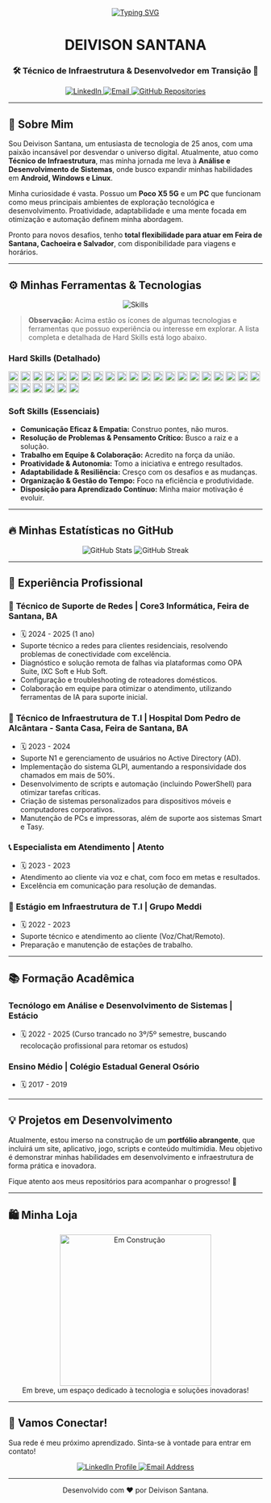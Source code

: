 <p align="center">
  <a href="https://github.com/Deivisan">
    <img src="https://readme-typing-svg.demolab.com?font=Fira+Code&pause=1000&color=F70000&random=false&width=435&lines=Ol%C3%A1%2C+sou+o+Deivison+Santana!;Bem-vindo+ao+meu+perfil+GitHub!;Vamos+conectar!" alt="Typing SVG" />
  </a>
</p>

<h1 align="center">DEIVISON SANTANA</h1>
<h3 align="center">🛠️ Técnico de Infraestrutura & Desenvolvedor em Transição 🚀</h3>

<p align="center">
  <a href="https://www.linkedin.com/in/deivisonlsantana/" target="_blank">
    <img src="https://img.shields.io/badge/LinkedIn-0077B5?style=for-the-badge&logo=linkedin&logoColor=white" alt="LinkedIn">
  </a>
  <a href="mailto:DeiviLSantana@outlook.com">
    <img src="https://img.shields.io/badge/Outlook-0078D4?style=for-the-badge&logo=microsoft-outlook&logoColor=white" alt="Email">
  </a>
  <a href="https://github.com/Deivisan?tab=repositories" target="_blank">
    <img src="https://img.shields.io/badge/GitHub-100000?style=for-the-badge&logo=github&logoColor=white" alt="GitHub Repositories">
  </a>
</p>

---

## 👋 Sobre Mim

Sou Deivison Santana, um entusiasta de tecnologia de 25 anos, com uma paixão incansável por desvendar o universo digital. Atualmente, atuo como **Técnico de Infraestrutura**, mas minha jornada me leva à **Análise e Desenvolvimento de Sistemas**, onde busco expandir minhas habilidades em **Android, Windows e Linux**.

Minha curiosidade é vasta. Possuo um **Poco X5 5G** e um **PC** que funcionam como meus principais ambientes de exploração tecnológica e desenvolvimento. Proatividade, adaptabilidade e uma mente focada em otimização e automação definem minha abordagem.

Pronto para novos desafios, tenho **total flexibilidade para atuar em Feira de Santana, Cachoeira e Salvador**, com disponibilidade para viagens e horários.

---

## ⚙️ Minhas Ferramentas & Tecnologias

<p align="center">
  <img src="https://skillicons.dev/icons?i=powershell,windows,linux,adb,sql,html,css,vscode,docker,wsl,git,github,linkedin,chrome,fedora,debian,android,apple,kali,visualstudio,vim,bash,python,typescript,javascript,firebase,nodejs,react,angular,vue,java,c,cpp,cs,dotnet,php,go,ruby,rust,kubernetes,aws,azure,gcp,nginx,apache,figma,unity,unrealengine,blender,autocad,photoshop,illustrator,aftereffects,premiere,jira,trello,slack,discord" alt="Skills" />
</p>

> **Observação:** Acima estão os ícones de algumas tecnologias e ferramentas que possuo experiência ou interesse em explorar. A lista completa e detalhada de Hard Skills está logo abaixo.

### Hard Skills (Detalhado)

<p>
  <code><img height="20" src="https://img.shields.io/badge/PowerShell-FF0000?style=for-the-badge&logo=powershell&logoColor=white"></code>
  <code><img height="20" src="https://img.shields.io/badge/Windows-0078D6?style=for-the-badge&logo=windows&logoColor=white"></code>
  <code><img height="20" src="https://img.shields.io/badge/Linux-FCC624?style=for-the-badge&logo=linux&logoColor=black"></code>
  <code><img height="20" src="https://img.shields.io/badge/ADB_Tools-20BE6D?style=for-the-badge&logo=android&logoColor=white"></code>
  <code><img height="20" src="https://img.shields.io/badge/SQL-4479A1?style=for-the-badge&logo=postgresql&logoColor=white"></code>
  <code><img height="20" src="https://img.shields.io/badge/Active_Directory-4488C5?style=for-the-badge&logo=windows&logoColor=white"></code>
  <code><img height="20" src="https://img.shields.io/badge/GLPI-0077B5?style=for-the-badge&logo=glpi&logoColor=white"></code>
  <code><img height="20" src="https://img.shields.io/badge/VSCode-007ACC?style=for-the-badge&logo=visual-studio-code&logoColor=white"></code>
  <code><img height="20" src="https://img.shields.io/badge/HubSoft-F05032?style=for-the-badge&logo=hubspot&logoColor=white"></code>
  <code><img height="20" src="https://img.shields.io/badge/IXC_Soft-28A745?style=for-the-badge&logo=data:image/png;base64,iVBORw0KGgoAAAANSUhEUgAAACAAAAAgCAMAAABEpIrGAAAALVBMVEUAAAAzMzM0NDQ1NTU2NjY3Nzc4ODg5OTk6Ojo7Ozs8PDw9PTw/Pz8AAABm0l8FAAAADXRSTlMAESIzRHVmd4iZqrvM3e85M+lYAAAAVUlEQVR4AWNggAJmNgYWVmYAAwOzpLGBAQQEhoWHiIiKiouMgpKKmoQEEzMrGwMbMzsHDx8YABeSExYXFycnJxcXDx8/AyspKYWFhYeHh4iIiIICAPX5BwD6B0L/jT32JAAAAABJRU5ErkJggg==" alt="IXC Soft"></code>
  <code><img height="20" src="https://img.shields.io/badge/OPA_Suite-F8F8F8?style=for-the-badge&logo=data:image/png;base64,iVBORw0KGgoAAAANSUhEUgAAACAAAAAgCAMAAABEpIrGAAAAUVBMVEUAAAAjIyMjIyMjIyMjIyMjIyMjIyMjIyMjIyMjIyMjIyMjIyMjIyMjIyMjIyMjIyMjIyMjIyMjIyMjIyMjIyMjIyMjIyMjIyMjIyMjIyMjIyMjIyJj8xH3AAAAHHRSTlMAFjIuMhAQEjIwMDw8PD09Pj5AQEBAQEBAQGA0m9QAAACySURBVBgZlc9dDoMgFAXgY4sP0rQ5d9p//8Y+jG+8F3q0vP9oA5A4l3VpX4V6+g840i0hB6XyI184tT0k/e022CgA64+S580KAAQ42WwW+Ff6oRk7oWjJm3wAAt9vF90iX9b+l/z/kI5/8gQJgTqC8CgA4x8gX3y74oQUe0lP20gMIAK9vL91iP8R/kH5/yG7/sIAH1x8mXw94kY0aEwH+YkAAAAASUVORK5Ggg==" alt="OPA Suite"></code>
  <code><img height="20" src="https://img.shields.io/badge/Roteadores_Domésticos-1A1A1A?style=for-the-badge&logo=router&logoColor=white"></code>
  <code><img height="20" src="https://img.shields.io/badge/HTML5-E34F26?style=for-the-badge&logo=html5&logoColor=white"></code>
  <code><img height="20" src="https://img.shields.io/badge/CSS3-1572B6?style=for-the-badge&logo=css3&logoColor=white"></code>
  <code><img height="20" src="https://img.shields.io/badge/Scripts_&_Automação-4A235A?style=for-the-badge&logo=python&logoColor=white"></code>
  <code><img height="20" src="https://img.shields.io/badge/Manutenção_&_Formatação_PCs-8B4513?style=for-the-badge&logo=dell&logoColor=white"></code>
  <code><img height="20" src="https://img.shields.io/badge/Manutenção_Impressoras-000000?style=for-the-badge&logo=hp&logoColor=white"></code>
  <code><img height="20" src="https://img.shields.io/badge/Suporte_Técnico_N1-4CAF50?style=for-the-badge&logo=data:image/png;base64,iVBORw0KGgoAAAANSUhEUgAAACAAAAAgCAMAAABEpIrGAAAAOVBMVEUAAAAAAAAAAACqqqqwsLCxsbGxsbGysrKzs7O0tLS1tbW3t7e4uLi5ubm6urq7u7u9vb3////Zl49mAAAAEHRSTlMAESIzNFVmd4iZqrvM3e85k67sXQAAADxJREFUeAGVzbkdgCAMBMHcKz7d/39tJ02n1zE012N6sK40kYd9b3Xz0gQ9f6+wU60f2i4HhIeFmQ+y7Lw15jHwAAAABJRU5ErkJggg==" alt="Suporte N1"></code>
  <code><img height="20" src="https://img.shields.io/badge/Virtualização-007ACC?style=for-the-badge&logo=virtualbox&logoColor=white"></code>
  <code><img height="20" src="https://img.shields.io/badge/Windows_Server-FF7800?style=for-the-badge&logo=windows&logoColor=white"></code>
  <code><img height="20" src="https://img.shields.io/badge/Gerenciamento_Pacotes-3B82F6?style=for-the-badge&logo=data:image/png;base64,iVBORw0KGgoAAAANSUhEUgAAACAAAAAgCAMAAABEpIrGAAAAOVBMVEUAAAAAAACqqqqwsLCxsbGxsbGysrKzs7O0tLS1tbW3t7e4uLi5ubm6urq7u7u9vb3////Zl49mAAAAEHRSTlMAESIzNFVmd4iZqrvM3e85k67sXQAAADxJREFUeAGVzbkdgCAMBMHcKz7d/39tJ02n1zE012N6sK40kYd9b3Xz0gQ9f6+wU60f2i4HhIeFmQ+y7Lw15jHwAAAABJRU5ErkJggg==" alt="Gerenciamento de Pacotes"></code>
  <code><img height="20" src="https://img.shields.io/badge/CLI-222222?style=for-the-badge&logo=gnubash&logoColor=white"></code>
  <code><img height="20" src="https://img.shields.io/badge/Redes_(TCP%2FIP%2CDNS%2CHTTP%2FHTTPS)-8E44AD?style=for-the-badge&logo=ethernet&logoColor=white"></code>
  <code><img height="20" src="https://img.shields.io/badge/Segurança_da_Informação-333333?style=for-the-badge&logo=buymeacoffee&logoColor=white"></code>
  <code><img height="20" src="https://img.shields.io/badge/LGPD-00A0C6?style=for-the-badge&logo=data:image/png;base64,iVBORw0KGgoAAAANSUhEUgAAACAAAAAgCAMAAABEpIrGAAAAQVBMVEUAAAAAAACIiIiKioqMjIyOjo6QkJCSkpKTk5OUlJSVlZWWlpaXl5eYmJiZmZmampqaqqqrq6usrKysrKytra2urq6vr6+wsLCxsYHnAAAAF3RSTlMAESIzNFVmd4iZqrvM3e85k7S1tre6x8/bQYQAAAB5SURBVBgZnc7JDgQhFEXhE21Xk2N9/47u8E1xQ4yB+mKADw4Y4k/oD6pS2o85BvRjSBAp6bM+1VzBgwQ/b5iE9R8f1Rj9Qf9h8cHAwICAgIC/2502QoAIG5a/1gT9f122h/wS39S5/8hAAAATb12u1o32k9qAAAAAElFTkSuQmCC" alt="LGPD"></code>
  <code><img height="20" src="https://img.shields.io/badge/Desenvolvimento_Mobile_&_Low--Level-303F9F?style=for-the-badge&logo=android&logoColor=white"></code>
  <code><img height="20" src="https://img.shields.io/badge/Adaptação_Sistemas_Operacionais-5F6A7B?style=for-the-badge&logo=data:image/png;base64,iVBORw0KGgoAAAANSUhEUgAAACAAAAAgCAMAAABEpIrGAAAAYFBMVEUAAAAzMzM0NDQ1NTU2NjY3Nzc4ODg5OTk6Ojo7Ozs8PDw9PTw/Pz8AAABmZmZmZmZmZmZmZmZmZmZmZmZmZmZmZmZmZmZmZmZmZmZmZmZmZmZmZmZmZmZmAABl1Y9pAAAACHRSTlMAESIzRFVmd4iZqrvM3e85U4lXAAAAg0lEQVR4AWMYwMABAwMDgwMDAwMDgzABAwNzUCMTMDMxNDIydHEwsLAyMXNwtbNxsLExtHJxdHEwsLExsHNxdfP08vH18fP3DwjABQSEhUXFxcXHx8fHyMjIycjJycnLx8fXycjJycnLxcXHx8fHyMjIyMjJyczNzcnNzc3Nzc3Pzc3Nzc0AAB2GCAW7W/oAAAAAAElFTkSuQmCC" alt="Adaptação SO"></code>
</p>

### Soft Skills (Essenciais)

* **Comunicação Eficaz & Empatia:** Construo pontes, não muros.
* **Resolução de Problemas & Pensamento Crítico:** Busco a raiz e a solução.
* **Trabalho em Equipe & Colaboração:** Acredito na força da união.
* **Proatividade & Autonomia:** Tomo a iniciativa e entrego resultados.
* **Adaptabilidade & Resiliência:** Cresço com os desafios e as mudanças.
* **Organização & Gestão do Tempo:** Foco na eficiência e produtividade.
* **Disposição para Aprendizado Contínuo:** Minha maior motivação é evoluir.

---

## 🔥 Minhas Estatísticas no GitHub

<p align="center">
  <img src="https://github-readme-stats.vercel.app/api?username=Deivisan&show_icons=true&theme=radical&hide_border=true&count_private=true" alt="GitHub Stats" />
  <img src="https://github-readme-streak-stats.herokuapp.com/?user=Deivisan&theme=radical&hide_border=true" alt="GitHub Streak" />
</p>

---

## 💼 Experiência Profissional

### 🔗 **Técnico de Suporte de Redes** | Core3 Informática, Feira de Santana, BA
* 🗓️ 2024 - 2025 (1 ano)
* Suporte técnico a redes para clientes residenciais, resolvendo problemas de conectividade com excelência.
* Diagnóstico e solução remota de falhas via plataformas como OPA Suite, IXC Soft e Hub Soft.
* Configuração e troubleshooting de roteadores domésticos.
* Colaboração em equipe para otimizar o atendimento, utilizando ferramentas de IA para suporte inicial.

### 🏥 **Técnico de Infraestrutura de T.I** | Hospital Dom Pedro de Alcântara - Santa Casa, Feira de Santana, BA
* 🗓️ 2023 - 2024
* Suporte N1 e gerenciamento de usuários no Active Directory (AD).
* Implementação do sistema GLPI, aumentando a responsividade dos chamados em mais de 50%.
* Desenvolvimento de scripts e automação (incluindo PowerShell) para otimizar tarefas críticas.
* Criação de sistemas personalizados para dispositivos móveis e computadores corporativos.
* Manutenção de PCs e impressoras, além de suporte aos sistemas Smart e Tasy.

### 📞 **Especialista em Atendimento** | Atento
* 🗓️ 2023 - 2023
* Atendimento ao cliente via voz e chat, com foco em metas e resultados.
* Excelência em comunicação para resolução de demandas.

### 🏢 **Estágio em Infraestrutura de T.I** | Grupo Meddi
* 🗓️ 2022 - 2023
* Suporte técnico e atendimento ao cliente (Voz/Chat/Remoto).
* Preparação e manutenção de estações de trabalho.

---

## 📚 Formação Acadêmica

### **Tecnólogo em Análise e Desenvolvimento de Sistemas** | Estácio
* 🗓️ 2022 - 2025 (Curso trancado no 3º/5º semestre, buscando recolocação profissional para retomar os estudos)

### **Ensino Médio** | Colégio Estadual General Osório
* 🗓️ 2017 - 2019

---

## 💡 Projetos em Desenvolvimento

Atualmente, estou imerso na construção de um **portfólio abrangente**, que incluirá um site, aplicativo, jogo, scripts e conteúdo multimídia. Meu objetivo é demonstrar minhas habilidades em desenvolvimento e infraestrutura de forma prática e inovadora.

Fique atento aos meus repositórios para acompanhar o progresso! 🚧

---

## 🛍️ Minha Loja

<p align="center">
  <img src="https://user-images.githubusercontent.com/74038190/176201804-6827062b-8c6c-48cd-a53f-3e32148a7402.gif" alt="Em Construção" width="300"/>
  <br>
  Em breve, um espaço dedicado à tecnologia e soluções inovadoras!
</p>

---

## 🤝 Vamos Conectar!

Sua rede é meu próximo aprendizado. Sinta-se à vontade para entrar em contato!

<p align="center">
  <a href="https://www.linkedin.com/in/deivisonlsantana/" target="_blank">
    <img src="https://img.shields.io/badge/LinkedIn-0077B5?style=for-the-badge&logo=linkedin&logoColor=white&link=https://www.linkedin.com/in/deivisonlsantana/" alt="LinkedIn Profile">
  </a>
  <a href="mailto:DeiviLSantana@outlook.com">
    <img src="https://img.shields.io/badge/Email-D14836?style=for-the-badge&logo=gmail&logoColor=white" alt="Email Address">
  </a>
</p>

---
<p align="center">
  Desenvolvido com ❤️ por Deivison Santana.
</p>
